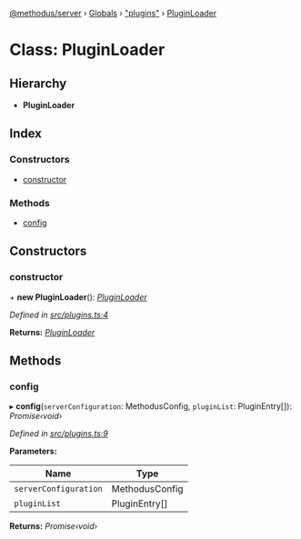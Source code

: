 [@methodus/server](../README.md) › [Globals](../globals.md) › ["plugins"](../modules/_plugins_.md) › [PluginLoader](_plugins_.pluginloader.md)

# Class: PluginLoader

## Hierarchy

* **PluginLoader**

## Index

### Constructors

* [constructor](_plugins_.pluginloader.md#constructor)

### Methods

* [config](_plugins_.pluginloader.md#config)

## Constructors

###  constructor

\+ **new PluginLoader**(): *[PluginLoader](_plugins_.pluginloader.md)*

*Defined in [src/plugins.ts:4](https://github.com/nodulusteam/methodus.dev/blob/0650919/modules/platform/server/src/plugins.ts#L4)*

**Returns:** *[PluginLoader](_plugins_.pluginloader.md)*

## Methods

###  config

▸ **config**(`serverConfiguration`: MethodusConfig, `pluginList`: PluginEntry[]): *Promise‹void›*

*Defined in [src/plugins.ts:9](https://github.com/nodulusteam/methodus.dev/blob/0650919/modules/platform/server/src/plugins.ts#L9)*

**Parameters:**

Name | Type |
------ | ------ |
`serverConfiguration` | MethodusConfig |
`pluginList` | PluginEntry[] |

**Returns:** *Promise‹void›*
